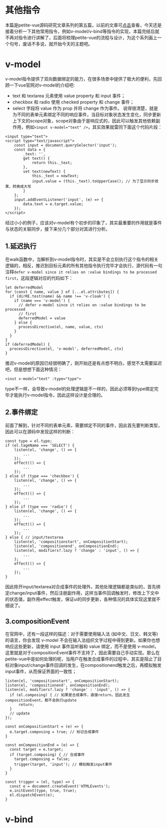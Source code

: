 # 其他指令
本篇是petite-vue源码研究文章系列的第五篇，以前的文章可[点击](https://github.com/lanpangzi-zkg/vue-source-learn)查看，今天还是接着分析一下其他常用指令，例如v-model/v-bind等指令的实现，本篇完结后就不再对指令进行讲解了，后面将梳理petite-vue的流程与设计，为这个系列画上一个句号，废话不多说，就开始今天的主题吧。

# v-model
v-model指令提供了双向数据绑定的能力，在很多场景中提供了极大的便利，先回顾一下vue官网对v-model的介绍吧:
* text 和 textarea 元素使用 value property 和 input 事件；
* checkbox 和 radio 使用 checked property 和 change 事件；
* select 字段将 value 作为 prop 并将 change 作为事件。
说得很清楚，就是为不同的表单元素绑定不同的响应事件，当目标对象状态发生变化，同步更新上下文的scope对象，scope对象由于是响应式的，因此可以触发其他依赖副作用，例如`<input v-model="text" />`，其实效果就雷同下面这个代码片段：
```
<input type="text">
<script type="text/javascript">
	const input = document.querySelector('input');
	const data = {
		_text: '',
		get text() {
			return this._text;
		},
		set text(newText) {
			this._text = newText;
			input.value = (this._text).toUpperCase(); // 为了显示同步效果，转换成大写
		}
	};
	input.addEventListener('input', (e) => {
		data.text = e.target.value;
	});
</script>
```
经过小小的例子，应该对v-model有个初步的印象了，其实最重要的作用就是事件与状态的关联同步，接下来分几个部分对其进行分析。
## 1.延迟执行
在walk函数中，当解析到v-model指令时，其实是不会立刻执行这个指令的相关逻辑的，相反，推迟到目标元素的所有其他指令执行完毕才会执行，源代码有一句注释`defer v-model since it relies on :value bindings to be processed first`，这段逻辑对应的代码如下：
``` 
let deferredModel
for (const { name, value } of [...el.attributes]) {
  if (dirRE.test(name) && name !== 'v-cloak') {
    if (name === 'v-model') {
      // defer v-model since it relies on :value bindings to be processed
      // first
      deferredModel = value
    } else {
      processDirective(el, name, value, ctx)
    }
  }
}
if (deferredModel) {
  processDirective(el, 'v-model', deferredModel, ctx)
}
```
推迟v-model的原因已经很明确了，刚开始还是有点想不明白，感觉不太需要延迟吧，但是想想下面这种情况：
```
<inut v-model="text" :type="type">
```
type不一样，会导致v-model的处理逻辑是不一样的，因此必须等到type绑定完毕才能执行v-model指令，因此这样设计是合理的。
## 2.事件绑定
前面了解到，针对不同的表单元素，需要绑定不同的事件，因此首先要判断类型，因此可以在源码中发现这样的判断：
```
const type = el.type;
if (el.tageName === 'SELECT') {
	listen(el, 'change', () => {
		...
	});
	effect(() => {
		...
	});
} else if (type === 'checkbox') {
	listen(el, 'change', () => {
		...
	});
	effect(() => {
		...
	});
} else if (type === 'radio') {
	listen(el, 'change', () => {
		...
	});
	effect(() => {
		...
	});
} else { // input/textarea
	listen(el, 'compositionstart', onCompositionStart);
    listen(el, 'compositionend', onCompositionEnd);
    listen(el, modifiers?.lazy ? 'change' : 'input', () => {
    	...
    };
    effect(() => {
    	...
    });
}
```
因此除开input/textarea对合成事件的处理外，其他处理逻辑都是类似的，首先绑定change/input事件，然后注册副作用，这样当事件回调触发时，修改上下文中的状态值，副作用effect触发，保证ui的同步更新，各种情况的具体实现这里就不细说了。
## 3.compositionEvent
在官网中，还有一段这样的描述：对于需要使用输入法 (如中文、日文、韩文等) 的语言，你会发现 v-model 不会在输入法组织文字过程中得到更新。如果你也想响应这些更新，请使用 input 事件监听器和 value 绑定，而不是使用 v-model，这里就是对于compositionEvent事件不支持了，因此需要自己手动实现。那么在petite-vue中是如何处理的呢，当用户在触发合成事件的过程中，其实是阻止了目标对象input/change事件回调的发生，在compositionend触发之后，再模拟触发input事件，从而保证界面的一致性；
```
listen(el, 'compositionstart', onCompositionStart);
listen(el, 'compositionend', onCompositionEnd);
listen(el, modifiers?.lazy ? 'change' : 'input', () => {
  if (el.composing) { // 如果是合成事件，直接return，因此发生compositionEvent，都不会执行update
	  return;
  }
  // update 
});

const onCompositionStart = (e) => {
  e.target.composing = true; // 标记合成事件
}

const onCompositionEnd = (e) => {
  const target = e.target;
  if (target.composing) { // 合成事件
    target.composing = false;
    trigger(target, 'input'); // 模拟触发input事件
  }
}

const trigger = (el, type) => {
  const e = document.createEvent('HTMLEvents');
  e.initEvent(type, true, true);
  el.dispatchEvent(e);
}
```

# v-bind